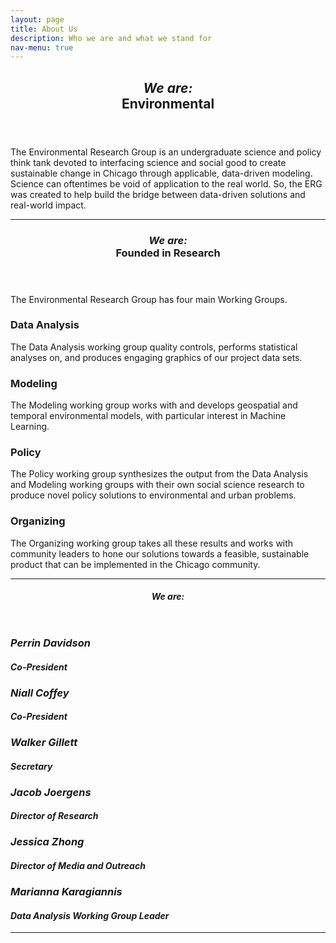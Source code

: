 ```yaml
---
layout: page
title: About Us
description: Who we are and what we stand for
nav-menu: true
---
```


<!-- Main -->
<div id="main" class="alt">

<!-- One -->
<section id="one">
	<div class="inner">
		<header class="major">
			<h1><i>We are:</i><br>Environmental</h1>
		</header>

<!-- Content One -->
<p>The Environmental Research Group is an undergraduate science and policy think tank devoted to interfacing science and social good to create sustainable change in Chicago through applicable, data-driven modeling. Science can oftentimes be void of application to the real world. So, the ERG was created to help build the bridge between data-driven solutions and real-world impact.</p>

<hr class="major" />

<!-- Two -->
<section id="one">
	<div class="inner">
		<header class="major">
			<h1><i>We are:</i><br>Founded in Research</h1>
		</header>

<!-- Content Two-->
<p>The Environmental Research Group has four main Working Groups. </p>
<div class="row">
		<div class="6u$ 12u$(small)">
		<h3>Data Analysis</h3>
		<p>The Data Analysis working group quality controls, performs statistical analyses on, and produces engaging graphics of our project data sets.</p>
	</div>
	<div class="6u 12u$(small)">
		<h3>Modeling</h3>
		<p>The Modeling working group works with and develops geospatial and temporal environmental models, with particular interest in Machine Learning.</p>
	</div>
	<div class="6u 12u$(small)">
		<h3>Policy</h3>
		<p>The Policy working group synthesizes the output from the Data Analysis and Modeling working groups with their own social science research to produce novel policy solutions to environmental and urban problems.</p>
	</div>
	<div class="6u$ 12u$(small)">
		<h3>Organizing</h3>
		<p>The Organizing working group takes all these results and works with community leaders to hone our solutions towards a feasible, sustainable product that can be implemented in the Chicago community.</p>
	</div>
</div>

<hr class="major" />

<!-- Three -->
<section id="one">
	<div class="inner">
		<header class="major">
			<h1><i>We are:</h1>
		</header>

<!-- Content Three-->
<div class="row">
	<div class="row">
		<div class="4u 12u$(medium)">
			<h3>Perrin Davidson</h3>
			<h4><i>Co-President</i></h1>
		</div>
		<div class="4u 12u$(medium)">
			<h3>Niall Coffey</h3>
			<h4><i>Co-President</i></h1>
		</div>
		<div class="4u$ 12u$(medium)">
			<h3>Walker Gillett</h3>
			<h4><i>Secretary</i></h1>
		</div>
    		<div class="4u$ 12u$(medium)">
			<h3>Jacob Joergens</h3>
			<h4><i>Director of Research</i></h1>
		</div>
		<div class="4u$ 12u$(medium)">
			<h3>Jessica Zhong</h3>
			<h4><i>Director of Media and Outreach</i></h1>
		</div>
		<div class="4u$ 12u$(medium)">
			<h3>Marianna Karagiannis</h3>
			<h4><i>Data Analysis Working Group Leader</i></h1>
		</div>
	</div>
</div>

<hr class="major" />

<!-- End -->
</div>

